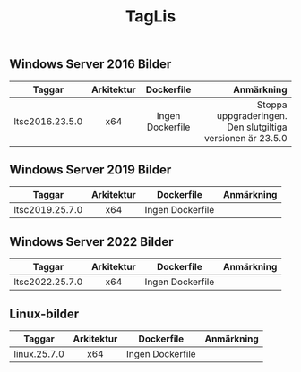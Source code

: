 ﻿---
title: TagLis
second_title: Aspose.Cells Cloud Documen
type: docs
url: /sv/docker/tag-list/
description: Plattformar som stöds
weight: 30
kwords: Excel, Office Moln, REST API, Kalkylblad, PDF, CSV, Json, Markdown, TagList
---
##  Windows Server 2016 Bilder ##

Taggar | Arkitektur | Dockerfile | Anmärkning
---|:--:|:--:|---:
ltsc2016.23.5.0 | x64 | Ingen Dockerfile | Stoppa uppgraderingen. Den slutgiltiga versionen är 23.5.0

## Windows Server 2019 Bilder ##

Taggar | Arkitektur | Dockerfile | Anmärkning
---|:--:|:--:|---:
ltsc2019.25.7.0 | x64 | Ingen Dockerfile |

##  Windows Server 2022 Bilder ##

Taggar | Arkitektur | Dockerfile | Anmärkning
---|:--:|:--:|---:
ltsc2022.25.7.0 | x64 | Ingen Dockerfile |

##  Linux-bilder ##

Taggar | Arkitektur | Dockerfile | Anmärkning
---|:--:|:--:|---:
linux.25.7.0 | x64 | Ingen Dockerfile |
